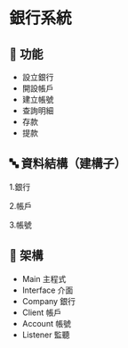 # 銀行系統

## :atm: 功能

- 設立銀行
- 開設帳戶
- 建立帳號
- 查詢明細
- 存款
- 提款


## :abc: 資料結構（建構子）

1.銀行

2.帳戶

3.帳號


## :wrench: 架構

- Main 主程式
- Interface 介面
- Company 銀行
- Client 帳戶
- Account 帳號
- Listener 監聽
